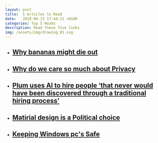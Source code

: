 ```yaml
---
layout: post
title:  5 Articles to Read
date:   2018-06-13 17:44:21 +0100
categories: Top 5 Reads
description: Read these five links
img: /assets/img/drawing_01.svg
---
```

<ul>
    <li>
        <a href="https://www.fastcompany.com/40582654/bananas-have-died-out-once-before-dont-let-it-happen-again" target="_blank"><h2>Why bananas might die out</h2>
        </a>
    </li>
    <li>
        <a href="https://www.newyorker.com/magazine/2018/06/18/why-do-we-care-so-much-about-privacy" target="_blank"><h2>Why do we care so much about Privacy</h2>
        </a>
    </li>
    <li>
        <a href="https://venturebeat.com/2018/06/13/plum-uses-ai-to-hire-people-that-never-would-have-been-discovered-through-a-traditional-hiring-process/" target="_blank"><h2>Plum uses AI to hire people ‘that never would have been discovered through a traditional hiring process’</h2>
        </a>
    </li>
    <li>
        <a href="https://www.imaginarycloud.com/blog/material-design-is-a-political-choice/" target="_blank"><h2>Matirial design is a Political choice</h2>
        </a>
    </li>
    <li>
        <a href="https://www.wired.com/story/microsoft-windows-red-team/" target="_blank"><h2>Keeping Windows pc's Safe</h2>
        </a>
    </li>
</ul>
